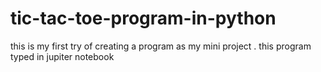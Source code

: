 # tic-tac-toe-program-in-python
this is my first try of creating a program as my mini project . this program typed in jupiter notebook
